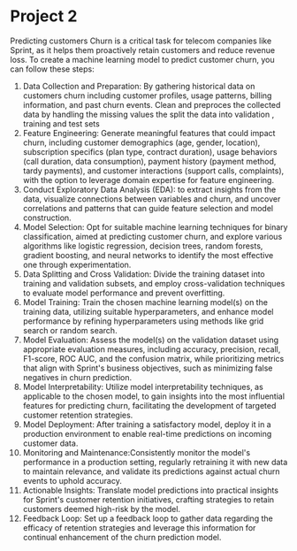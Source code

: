 # Project 2
Predicting customers Churn is a critical task for telecom companies like Sprint, as it helps them proactively retain customers and reduce revenue loss. To create a machine learning model to predict customer churn, you can follow these steps:

1) Data Collection and Preparation: By gathering historical data on customers churn including customer profiles, usage patterns, billing information, and past churn events. Clean and preproces the collected data by handling the missing values the split the data into validation , training and test sets
2) Feature Engineering: Generate meaningful features that could impact churn, including customer demographics (age, gender, location), subscription specifics (plan type, contract duration), usage behaviors (call duration, data consumption), payment history (payment method, tardy payments), and customer interactions (support calls, complaints), with the option to leverage domain expertise for feature engineering.
3) Conduct Exploratory Data Analysis (EDA): to extract insights from the data, visualize connections between variables and churn, and uncover correlations and patterns that can guide feature selection and model construction.
4) Model Selection: Opt for suitable machine learning techniques for binary classification, aimed at predicting customer churn, and explore various algorithms like logistic regression, decision trees, random forests, gradient boosting, and neural networks to identify the most effective one through experimentation.
5) Data Splitting and Cross Validation: Divide the training dataset into training and validation subsets, and employ cross-validation techniques to evaluate model performance and prevent overfitting.
6) Model Training: Train the chosen machine learning model(s) on the training data, utilizing suitable hyperparameters, and enhance model performance by refining hyperparameters using methods like grid search or random search.
7) Model Evaluation: Assess the model(s) on the validation dataset using appropriate evaluation measures, including accuracy, precision, recall, F1-score, ROC AUC, and the confusion matrix, while prioritizing metrics that align with Sprint's business objectives, such as minimizing false negatives in churn prediction.
8) Model Interpretability: Utilize model interpretability techniques, as applicable to the chosen model, to gain insights into the most influential features for predicting churn, facilitating the development of targeted customer retention strategies.
9) Model Deployment: After training a satisfactory model, deploy it in a production environment to enable real-time predictions on incoming customer data.
10) Monitoring and Maintenance:Consistently monitor the model's performance in a production setting, regularly retraining it with new data to maintain relevance, and validate its predictions against actual churn events to uphold accuracy.
11) Actionable Insights: Translate model predictions into practical insights for Sprint's customer retention initiatives, crafting strategies to retain customers deemed high-risk by the model.
12) Feedback Loop: Set up a feedback loop to gather data regarding the efficacy of retention strategies and leverage this information for continual enhancement of the churn prediction model.
